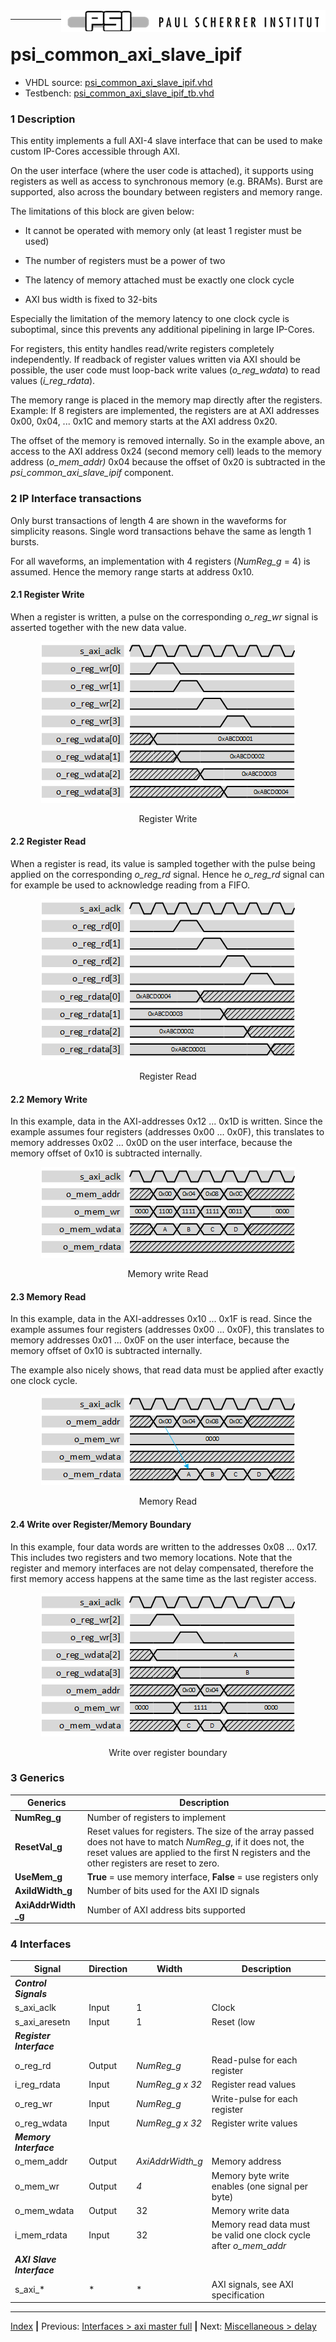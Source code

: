 <img align="right" src="../psi_logo.png">

***
# psi_common_axi_slave_ipif
- VHDL source: [psi_common_axi_slave_ipif.vhd](../../hdl/psi_common_axi_slave_ipif.vhd)
- Testbench: [psi_common_axi_slave_ipif_tb.vhd](../../testbench/psi_common_axi_slave_ipif_tb/psi_common_axi_slave_ipif_tb.vhd)


### 1 Description

This entity implements a full AXI-4 slave interface that can be used to
make custom IP-Cores accessible through AXI.

On the user interface (where the user code is attached), it supports
using registers as well as access to synchronous memory (e.g. BRAMs).
Burst are supported, also across the boundary between registers and
memory range.

The limitations of this block are given below:

-   It cannot be operated with memory only (at least 1 register must be
    used)

-   The number of registers must be a power of two

-   The latency of memory attached must be exactly one clock cycle

-   AXI bus width is fixed to 32-bits

Especially the limitation of the memory latency to one clock cycle is
suboptimal, since this prevents any additional pipelining in large
IP-Cores.

For registers, this entity handles read/write registers completely
independently. If readback of register values written via AXI should be
possible, the user code must loop-back write values (*o\_reg\_wdata*) to
read values (*i\_reg\_rdata*).

The memory range is placed in the memory map directly after the
registers. Example: If 8 registers are implemented, the registers are at
AXI addresses 0x00, 0x04, ... 0x1C and memory starts at the AXI address
0x20.

The offset of the memory is removed internally. So in the example above,
an access to the AXI address 0x24 (second memory cell) leads to the
memory address (*o\_mem\_addr)* 0x04 because the offset of 0x20 is
subtracted in the *psi\_common\_axi\_slave\_ipif* component.

### 2 IP Interface transactions

Only burst transactions of length 4 are shown in the waveforms for
simplicity reasons. Single word transactions behave the same as length 1
bursts.

For all waveforms, an implementation with 4 registers (*NumReg\_g* = 4)
is assumed. Hence the memory range starts at address 0x10.

#### 2.1 Register Write

When a register is written, a pulse on the corresponding *o\_reg\_wr*
signal is asserted together with the new data value.

<p align="center"><img src="ch10_5_fig37.png"></p>
<p align="center"> Register Write </p>

#### 2.2 Register Read

When a register is read, its value is sampled together with the pulse
being applied on the corresponding *o\_reg\_rd* signal. Hence he
*o\_reg\_rd* signal can for example be used to acknowledge reading from
a FIFO.

<p align="center"><img src="ch10_5_fig38.png"></p>
<p align="center"> Register Read </p>

#### 2.2 Memory Write

In this example, data in the AXI-addresses 0x12 ... 0x1D is written.
Since the example assumes four registers (addresses 0x00 ... 0x0F), this
translates to memory addresses 0x02 ... 0x0D on the user interface,
because the memory offset of 0x10 is subtracted internally.

<p align="center"><img src="ch10_5_fig39.png"></p>
<p align="center"> Memory write Read </p>

#### 2.3 Memory Read

In this example, data in the AXI-addresses 0x10 ... 0x1F is read. Since
the example assumes four registers (addresses 0x00 ... 0x0F), this
translates to memory addresses 0x01 ... 0x0F on the user interface,
because the memory offset of 0x10 is subtracted internally.

The example also nicely shows, that read data must be applied after
exactly one clock cycle.

<p align="center"><img src="ch10_5_fig40.png"></p>
<p align="center"> Memory Read </p>

#### 2.4 Write over Register/Memory Boundary

In this example, four data words are written to the addresses 0x08 ...
0x17. This includes two registers and two memory locations. Note that
the register and memory interfaces are not delay compensated, therefore
the first memory access happens at the same time as the last register
access.

<p align="center"><img src="ch10_5_fig41.png"></p>
<p align="center"> Write over register boundary </p>

### 3 Generics

Generics              | Description
----------------------|--------------------------------
**NumReg\_g**         |Number of registers to implement
**ResetVal\_g**       |Reset values for registers. The size of the array passed does not have to match *NumReg\_g*, if it does not, the reset values are applied to the first N registers and the other registers are reset to zero.
**UseMem\_g**         |**True** = use memory interface, **False** = use registers only
**AxiIdWidth\_g**     |Number of bits used for the AXI ID signals
**AxiAddrWidth \_g**  |Number of AXI address bits supported

### 4 Interfaces

 Signal          | Direction | Width           | Description     
-----------------|-----------|-----------------|-----------------
 ***Control Signals***  |||   
 s\_axi\_aclk    | Input     | 1               | Clock           
 s\_axi\_aresetn | Input     | 1               | Reset (low| active)         
 ***Register Interface***    |                 |                 |        
 o\_reg\_rd      | Output    | *NumReg\_g*     | Read-pulse for each register   
 i\_reg\_rdata   | Input     |*NumReg\_g x 32* | Register read values  
 o\_reg\_wr      | Input     | *NumReg\_g*     | Write-pulse for each register   
 o\_reg\_wdata   | Input     |*NumReg\_g x 32* | Register write values          
 ***Memory Interface***      |                 |                  |         
 o\_mem\_addr    | Output    | *AxiAddrWidth\_g* | Memory address  
 o\_mem\_wr      | Output    | *4*             | Memory byte write enables (one signal per byte)           
 o\_mem\_wdata   | Output    | 32              | Memory write data            
 i\_mem\_rdata   | Input     | 32              | Memory read data must be valid one clock cycle after *o\_mem\_addr*  
 ***AXI Slave Interface***   |                 |                  |
 s\_axi\_\*      | \*        | \*              | AXI signals, see AXI specification   

***
[Index](../psi_common_index.md) **|** Previous: [Interfaces > axi master full](../ch10_interfaces/ch10_3_axi_master_full.md) **|**
Next: [Miscellaneous > delay](../ch11_misc/ch11_1_delay.md)
